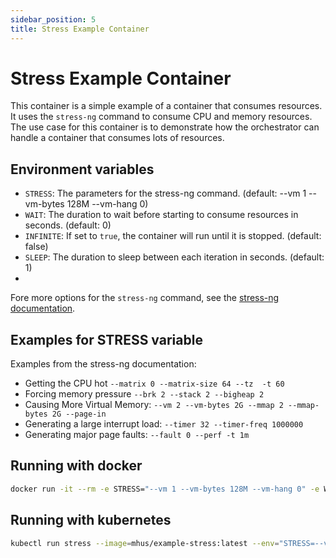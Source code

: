 ```yaml
---
sidebar_position: 5
title: Stress Example Container
---
```


# Stress Example Container

This container is a simple example of a container that consumes resources. It uses the `stress-ng` command to consume 
CPU and memory resources. The use case for this container is to demonstrate how the orchestrator can handle a container
that consumes lots of resources.

## Environment variables

- `STRESS`: The parameters for the stress-ng command. (default: --vm 1 --vm-bytes 128M --vm-hang 0)
- `WAIT`: The duration to wait before starting to consume resources in seconds. (default: 0)
- `INFINITE`: If set to `true`, the container will run until it is stopped. (default: false)
- `SLEEP`: The duration to sleep between each iteration in seconds. (default: 1)
- 
Fore more options for the `stress-ng` command, see the [stress-ng documentation](https://wiki.ubuntu.com/Kernel/Reference/stress-ng).

## Examples for STRESS variable

Examples from the stress-ng documentation:

- Getting the CPU hot `--matrix 0 --matrix-size 64 --tz  -t 60`
- Forcing memory pressure `--brk 2 --stack 2 --bigheap 2`
- Causing More Virtual Memory: `--vm 2 --vm-bytes 2G --mmap 2 --mmap-bytes 2G --page-in`
- Generating a large interrupt load: `--timer 32 --timer-freq 1000000`
- Generating major page faults: `--fault 0 --perf -t 1m`

## Running with docker

```bash
docker run -it --rm -e STRESS="--vm 1 --vm-bytes 128M --vm-hang 0" -e WAIT=2 -e INFINITE=true mhus/example-stress:latest
```

## Running with kubernetes

```bash
kubectl run stress --image=mhus/example-stress:latest --env="STRESS=--vm 1 --vm-bytes 128M --vm-hang 0" --env="WAIT=2" --env="INFINITE=true"
```
